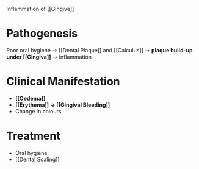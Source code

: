 Inflammation of [[Gingiva]]

# Pathogenesis
Poor oral hygiene -> [[Dental Plaque]] and [[Calculus]] -> **plaque build-up under [[Gingiva]]** -> inflammation

# Clinical Manifestation
- **[[Oedema]]**
- **[[Erythema]] -> [[Gingival Bleeding]]**
- Change in colours

# Treatment 
- Oral hygiene
- [[Dental Scaling]]